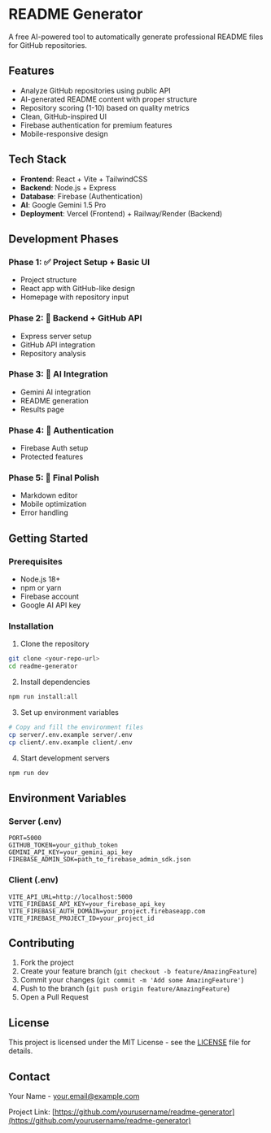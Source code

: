 # README Generator

A free AI-powered tool to automatically generate professional README files for GitHub repositories.

## Features

- Analyze GitHub repositories using public API
- AI-generated README content with proper structure
- Repository scoring (1-10) based on quality metrics
- Clean, GitHub-inspired UI
- Firebase authentication for premium features
- Mobile-responsive design

## Tech Stack

- **Frontend**: React + Vite + TailwindCSS
- **Backend**: Node.js + Express
- **Database**: Firebase (Authentication)
- **AI**: Google Gemini 1.5 Pro
- **Deployment**: Vercel (Frontend) + Railway/Render (Backend)

## Development Phases

### Phase 1: ✅ Project Setup + Basic UI
- Project structure
- React app with GitHub-like design
- Homepage with repository input

### Phase 2: 🔄 Backend + GitHub API
- Express server setup
- GitHub API integration
- Repository analysis

### Phase 3: 🔄 AI Integration
- Gemini AI integration
- README generation
- Results page

### Phase 4: 🔄 Authentication
- Firebase Auth setup
- Protected features

### Phase 5: 🔄 Final Polish
- Markdown editor
- Mobile optimization
- Error handling

## Getting Started

### Prerequisites
- Node.js 18+
- npm or yarn
- Firebase account
- Google AI API key

### Installation

1. Clone the repository
```bash
git clone <your-repo-url>
cd readme-generator
```

2. Install dependencies
```bash
npm run install:all
```

3. Set up environment variables
```bash
# Copy and fill the environment files
cp server/.env.example server/.env
cp client/.env.example client/.env
```

4. Start development servers
```bash
npm run dev
```

## Environment Variables

### Server (.env)
```
PORT=5000
GITHUB_TOKEN=your_github_token
GEMINI_API_KEY=your_gemini_api_key
FIREBASE_ADMIN_SDK=path_to_firebase_admin_sdk.json
```

### Client (.env)
```
VITE_API_URL=http://localhost:5000
VITE_FIREBASE_API_KEY=your_firebase_api_key
VITE_FIREBASE_AUTH_DOMAIN=your_project.firebaseapp.com
VITE_FIREBASE_PROJECT_ID=your_project_id
```

## Contributing

1. Fork the project
2. Create your feature branch (`git checkout -b feature/AmazingFeature`)
3. Commit your changes (`git commit -m 'Add some AmazingFeature'`)
4. Push to the branch (`git push origin feature/AmazingFeature`)
5. Open a Pull Request

## License

This project is licensed under the MIT License - see the [LICENSE](LICENSE) file for details.

## Contact

Your Name - your.email@example.com

Project Link: [https://github.com/yourusername/readme-generator](https://github.com/yourusername/readme-generator)

